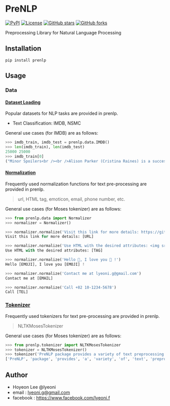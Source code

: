 # PreNLP
[![PyPI](https://img.shields.io/pypi/v/prenlp.svg?style=flat-square&color=important)](https://pypi.org/project/prenlp/)
[![License](https://img.shields.io/github/license/lyeoni/prenlp?style=flat-square)](https://github.com/lyeoni/prenlp/blob/master/LICENSE)
[![GitHub stars](https://img.shields.io/github/stars/lyeoni/prenlp?style=flat-square)](https://github.com/lyeoni/prenlp/stargazers)
[![GitHub forks](https://img.shields.io/github/forks/lyeoni/prenlp?style=flat-square&color=blueviolet)](https://github.com/lyeoni/prenlp/network/members)

Preprocessing Library for Natural Language Processing

## Installation
```
pip install prenlp
```

## Usage

### Data

#### [Dataset Loading](https://github.com/lyeoni/prenlp/blob/master/prenlp/data/dataset.py)
Popular datasets for NLP tasks are provided in prenlp.
- Text Classification: IMDB, NSMC 

General use cases (for IMDB) are as follows:
```python
>>> imdb_train, imdb_test = prenlp.data.IMDB()
>>> len(imdb_train), len(imdb_test)
25000 25000
>>> imdb_train[0]
("Minor Spoilers<br /><br />Alison Parker (Cristina Raines) is a successful top model, living with the lawyer Michael Lerman (Chris Sarandon) in his apartment. She tried to commit ...", 'pos')
```

#### [Normalization](https://github.com/lyeoni/prenlp/blob/master/prenlp/data/normalizer.py)
Frequently used normalization functions for text pre-processing are provided in prenlp.
> url, HTML tag, emoticon, email, phone number, etc.

General use cases (for Moses tokenizer) are as follows:
```python
>>> from prenlp.data import Normalizer
>>> normalizer = Normalizer()

>>> normalizer.normalize('Visit this link for more details: https://github.com/')
Visit this link for more details: [URL]

>>> normalizer.normalize('Use HTML with the desired attributes: <img src="cat.jpg" height="100" />')
Use HTML with the desired attributes: [TAG]

>>> normalizer.normalize('Hello 🤩, I love you 💓 !')
Hello [EMOJI], I love you [EMOJI] !

>>> normalizer.normalize('Contact me at lyeoni.g@gmail.com')
Contact me at [EMAIL]

>>> normalizer.normalize('Call +82 10-1234-5678')
Call [TEL]
```

### [Tokenizer](https://github.com/lyeoni/prenlp/blob/master/prenlp/tokenizer/tokenizer.py)
Frequently used tokenizers for text pre-processing are provided in prenlp.
> NLTKMosesTokenizer

General use cases (for Moses tokenizer) are as follows:
```python
>>> from prenlp.tokenizer import NLTKMosesTokenizer
>>> tokenizer = NLTKMosesTokenizer()
>>> tokenizer('PreNLP package provides a variety of text preprocessing tools.')
['PreNLP', 'package', 'provides', 'a', 'variety', 'of', 'text', 'preprocessing', 'tools', '.']
```

## Author
- Hoyeon Lee @lyeoni
- email : lyeoni.g@gmail.com
- facebook : https://www.facebook.com/lyeoni.f
